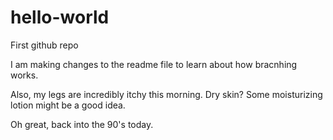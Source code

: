 # hello-world
First github repo

I am making changes to the readme file to learn about how bracnhing works. 

Also, my legs are incredibly itchy this morning. Dry skin? Some moisturizing lotion might be a good idea. 

Oh great, back into the 90's today. 
